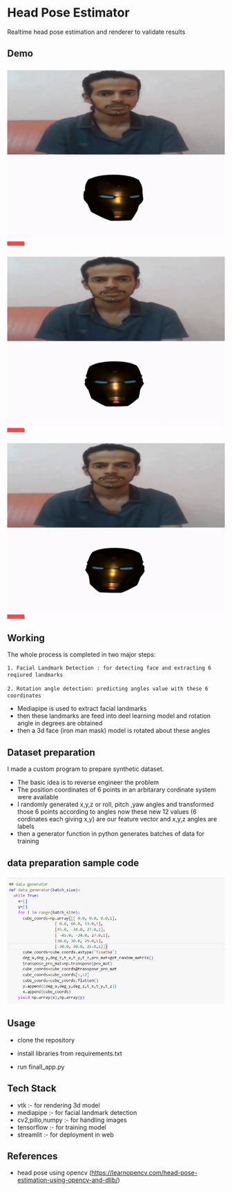 
# Head Pose Estimator

Realtime head pose estimation and renderer to validate results 

## Demo


![Description of the GIF](https://github.com/lovish-sachdev/head-pose-estimator-and-renderer/blob/main/media/gif1.gif?raw=True)


![Description of the GIF](https://github.com/lovish-sachdev/head-pose-estimator-and-renderer/blob/main/media/gif2.gif?raw=True)


![Description of the GIF](https://github.com/lovish-sachdev/head-pose-estimator-and-renderer/blob/main/media/gif3.gif?raw=True)
## Working

The whole process is completed in two major steps:
    
    1. Facial Landmark Detection : for detecting face and extracting 6 reqiured landmarks
    
    2. Rotation angle detection: predicting angles value with these 6 coordinates   


* Mediapipe is used to extract facial landmarks 
* then these landmarks are feed into deel learning model and rotation angle in degrees are obtained
* then a 3d face (iron man mask) model is rotated about these angles 

## Dataset preparation

I made a custom program to prepare synthetic dataset.

* The basic idea is to reverse engineer the problem 
* The position coordinates of 6 points in an arbitarary cordinate system were available 
* I randomly generated x,y,z or roll, pitch ,yaw angles and transformed those 6 points according to angles now these new 12 values (6 cordinates each giving x,y) are our feature vector and x,y,z angles are labels
* then a generator function in python generates batches of data for training  


## data preparation sample code

![App Screenshot](https://github.com/lovish-sachdev/head-pose-estimator-and-renderer/blob/main/media/Screenshot%202024-05-20%20181536.png?raw=true)


## Usage

* clone the repository 

* install libraries from requirements.txt 

* run finall_app.py
## Tech Stack

* vtk :- for rendering 3d model
* mediapipe :- for facial landmark detection
* cv2,pillo,numpy :- for handling images
* tensorflow :- for training model
* streamlit :- for deployment in web

##  References

* head pose using opencv (https://learnopencv.com/head-pose-estimation-using-opencv-and-dlib/)
